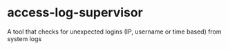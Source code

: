 # access-log-supervisor
A tool that checks for unexpected logins (IP, username or time based) from system logs
